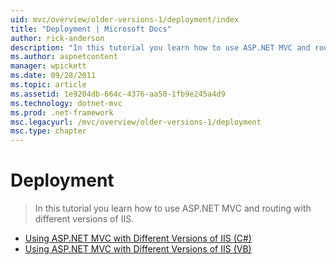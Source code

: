```yaml
---
uid: mvc/overview/older-versions-1/deployment/index
title: "Deployment | Microsoft Docs"
author: rick-anderson
description: "In this tutorial you learn how to use ASP.NET MVC and routing with different versions of IIS."
ms.author: aspnetcontent
manager: wpickett
ms.date: 09/28/2011
ms.topic: article
ms.assetid: 1e9204db-664c-4376-aa50-1fb9e245a4d9
ms.technology: dotnet-mvc
ms.prod: .net-framework
msc.legacyurl: /mvc/overview/older-versions-1/deployment
msc.type: chapter
---
```

Deployment
====================
> In this tutorial you learn how to use ASP.NET MVC and routing with different versions of IIS.


- [Using ASP.NET MVC with Different Versions of IIS (C#)](using-asp-net-mvc-with-different-versions-of-iis-cs.md)
- [Using ASP.NET MVC with Different Versions of IIS (VB)](using-asp-net-mvc-with-different-versions-of-iis-vb.md)
